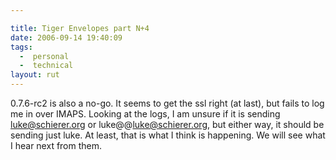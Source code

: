 ```yaml
---

title: Tiger Envelopes part N+4
date: 2006-09-14 19:40:09
tags:
  -  personal
  -  technical
layout: rut
---
```


0.7.6-rc2 is also a no-go.  It seems to get the ssl right (at last), but fails to log me in over IMAPS.  Looking at the logs, I am unsure if it is sending luke@schierer.org or luke@@luke@schierer.org, but either way, it should be sending just luke.  At least, that is what I think is happening.  We will see what I hear next from them.

